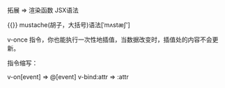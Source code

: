 拓展 => 渲染函数 JSX语法

{{}} mustache(胡子，大括号)语法[ˈmʌstæʃ'] 

 v-once 指令，你也能执行一次性地插值，当数据改变时，插值处的内容不会更新。


 指令缩写：

 v-on[event] => @[event]
 v-bind:attr => :attr